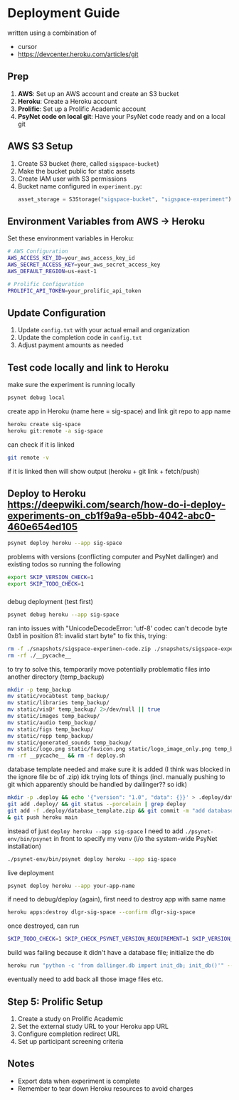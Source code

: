 # Deployment Guide

written using a combination of 
- cursor
- https://devcenter.heroku.com/articles/git

## Prep

1. **AWS**: Set up an AWS account and create an S3 bucket
2. **Heroku**: Create a Heroku account
3. **Prolific**: Set up a Prolific Academic account
4. **PsyNet code on local git**: Have your PsyNet code ready and on a local git


## AWS S3 Setup

1. Create S3 bucket (here, called `sigspace-bucket`)
2. Make the bucket public for static assets
3. Create IAM user with S3 permissions
4. Bucket name configured in `experiment.py`:
   ```python
   asset_storage = S3Storage("sigspace-bucket", "sigspace-experiment")
   ```

## Environment Variables from AWS -> Heroku
Set these environment variables in Heroku:

```bash
# AWS Configuration
AWS_ACCESS_KEY_ID=your_aws_access_key_id
AWS_SECRET_ACCESS_KEY=your_aws_secret_access_key
AWS_DEFAULT_REGION=us-east-1

# Prolific Configuration
PROLIFIC_API_TOKEN=your_prolific_api_token
```

## Update Configuration

1. Update `config.txt` with your actual email and organization
2. Update the completion code in `config.txt`
3. Adjust payment amounts as needed


## Test code locally and link to Heroku
make sure the experiment is running locally
```bash
psynet debug local
```

create app in Heroku (name here = sig-space) and link git repo to app name
```bash
heroku create sig-space 
heroku git:remote -a sig-space
```

can check if it is linked
```bash
git remote -v
```
if it is linked then will show output (heroku + git link + fetch/push)


## Deploy to Heroku  https://deepwiki.com/search/how-do-i-deploy-experiments-on_cb1f9a9a-e5bb-4042-abc0-460e654ed105

```bash
psynet deploy heroku --app sig-space
```

problems with versions (conflicting computer and PsyNet dallinger) and existing todos so running the following
```bash
export SKIP_VERSION_CHECK=1
export SKIP_TODO_CHECK=1
```


###
debug deployment (test first)
```bash
psynet debug heroku --app sig-space
````

ran into issues with "UnicodeDecodeError: 'utf-8' codec can't decode byte 0xb1 in position 81: invalid start byte"
to fix this, trying:
```bash
rm -f ./snapshots/sigspace-experimen-code.zip ./snapshots/sigspace-experiment-code.zip ./source_code.zip
rm -rf ./__pycache__
```

to try to solve this, temporarily move potentially problematic files into another directory (temp_backup)
```bash
mkdir -p temp_backup
mv static/vocabtest temp_backup/
mv static/libraries temp_backup/
mv static/vis@* temp_backup/ 2>/dev/null || true
mv static/images temp_backup/
mv static/audio temp_backup/
mv static/figs temp_backup/
mv static/repp temp_backup/
mv static/generated_sounds temp_backup/
mv static/logo.png static/favicon.png static/logo_image_only.png temp_backup/
rm -rf __pycache__ && rm -f deploy.sh
```

database template needed
and make sure it is added (I think was blocked in the ignore file bc of .zip)
idk trying lots of things (incl. manually pushing to git which apparently should be handled by dallinger?? so idk)
```bash
mkdir -p .deploy && echo '{"version": "1.0", "data": {}}' > .deploy/database_template.zip
git add .deploy/ && git status --porcelain | grep deploy
git add -f .deploy/database_template.zip && git commit -m "add database template file" &
& git push heroku main

```

instead of just ```deploy heroku --app sig-space``` I need to add ```./psynet-env/bin/psynet``` in front 
to specify my venv (i/o the system-wide PsyNet installation)
```bash
./psynet-env/bin/psynet deploy heroku --app sig-space
```

live deployment
```bash
psynet deploy heroku --app your-app-name
```


if need to debug/deploy (again), first need to destroy app with same name
```bash
heroku apps:destroy dlgr-sig-space --confirm dlgr-sig-space
```

once destroyed, can run
```bash
SKIP_TODO_CHECK=1 SKIP_CHECK_PSYNET_VERSION_REQUIREMENT=1 SKIP_VERSION_CHECK=1 ./psynet-env/bin/psynet deploy heroku --app sig-space
```

build was failing because it didn't have a database file; initialize the db
```bash
heroku run "python -c 'from dallinger.db import init_db; init_db()'" --app dlgr-sig-space

```

eventually need to add back all those image files etc.

## Step 5: Prolific Setup

1. Create a study on Prolific Academic
2. Set the external study URL to your Heroku app URL
3. Configure completion redirect URL
4. Set up participant screening criteria

## Notes

- Export data when experiment is complete
- Remember to tear down Heroku resources to avoid charges
